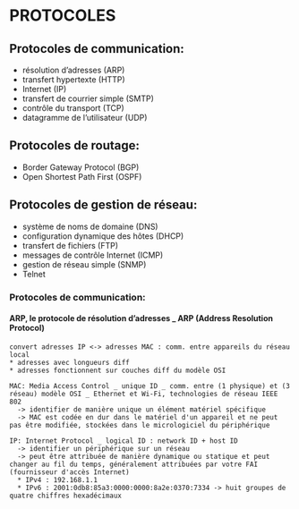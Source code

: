 # PROTOCOLES

## Protocoles de communication:

* résolution d’adresses (ARP)
* transfert hypertexte (HTTP)
* Internet (IP)
* transfert de courrier simple (SMTP)
* contrôle du transport (TCP)
* datagramme de l’utilisateur (UDP)

## Protocoles de routage:

* Border Gateway Protocol (BGP) 
* Open Shortest Path First (OSPF)

## Protocoles de gestion de réseau:

* système de noms de domaine (DNS)
* configuration dynamique des hôtes (DHCP)
* transfert de fichiers (FTP)
* messages de contrôle Internet (ICMP)
* gestion de réseau simple (SNMP)
* Telnet

### Protocoles de communication:

#### ARP, le protocole de résolution d’adresses _ ARP (Address Resolution Protocol)

    convert adresses IP <-> adresses MAC : comm. entre appareils du réseau local
    * adresses avec longueurs diff
    * adresses fonctionnent sur couches diff du modèle OSI

    MAC: Media Access Control _ unique ID _ comm. entre (1 physique) et (3 réseau) modèle OSI _ Ethernet et Wi-Fi, technologies de réseau IEEE 802 
      -> identifier de manière unique un élément matériel spécifique
      -> MAC est codée en dur dans le matériel d'un appareil et ne peut pas être modifiée, stockées dans le micrologiciel du périphérique

    IP: Internet Protocol _ logical ID : network ID + host ID 
      -> identifier un périphérique sur un réseau
      -> peut être attribuée de manière dynamique ou statique et peut changer au fil du temps, généralement attribuées par votre FAI (fournisseur d'accès Internet)
      * IPv4 : 192.168.1.1
      * IPv6 : 2001:0db8:85a3:0000:0000:8a2e:0370:7334 -> huit groupes de quatre chiffres hexadécimaux
